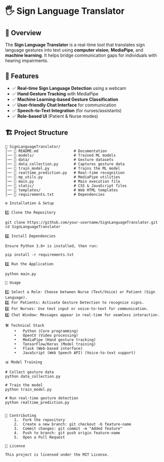 # 🖐️ Sign Language Translator  

## 📌 Overview  
The **Sign Language Translator** is a real-time tool that translates sign language gestures into text using **computer vision**, **MediaPipe**, and **machine learning**. It helps bridge communication gaps for individuals with hearing impairments.  

## 🎯 Features  
- ✅ **Real-time Sign Language Detection** using a webcam  
- ✅ **Hand Gesture Tracking** with MediaPipe  
- ✅ **Machine Learning-based Gesture Classification**  
- ✅ **User-friendly Chat Interface** for communication  
- ✅ **Speech-to-Text Integration** (for nurses/assistants)  
- ✅ **Role-based UI** (Patient & Nurse modes)  

## 🏗️ Project Structure  

```plaintext
📂 SignLanguageTranslator/
│── 📜 README.md                # Documentation  
│── 📂 models/                  # Trained ML models  
│── 📂 data/                    # Gesture datasets  
│── 📜 data_collection.py       # Captures gesture data  
│── 📜 train_model.py           # Trains the ML model  
│── 📜 realtime_prediction.py   # Real-time recognition  
│── 📜 mp_utils.py              # MediaPipe utilities  
│── 📜 main.py                  # Main execution file  
│── 📂 static/                  # CSS & JavaScript files  
│── 📂 templates/               # Web HTML templates  
│── 📜 requirements.txt         # Dependencies  

⚙️ Installation & Setup

1️⃣ Clone the Repository

git clone https://github.com/your-username/SignLanguageTranslator.git
cd SignLanguageTranslator

2️⃣ Install Dependencies

Ensure Python 3.8+ is installed, then run:

pip install -r requirements.txt

3️⃣ Run the Application

python main.py

🚀 Usage

1️⃣ Select a Role: Choose between Nurse (Text/Voice) or Patient (Sign Language).
2️⃣ For Patients: Activate Gesture Detection to recognize signs.
3️⃣ For Nurses: Use text input or voice-to-text for communication.
4️⃣ Chat Window: Messages appear in real-time for seamless interaction.

🛠️ Technical Stack
	•	Python (Core programming)
	•	OpenCV (Video processing)
	•	MediaPipe (Hand gesture tracking)
	•	TensorFlow/Keras (Model training)
	•	Flask (Web-based interface)
	•	JavaScript (Web Speech API) (Voice-to-text support)

📊 Model Training

# Collect gesture data
python data_collection.py  

# Train the model
python train_model.py  

# Run real-time gesture detection
python realtime_prediction.py  


🤝 Contributing
	1.	Fork the repository
	2.	Create a new branch: git checkout -b feature-name
	3.	Commit changes: git commit -m "Added feature"
	4.	Push to branch: git push origin feature-name
	5.	Open a Pull Request

📜 License

This project is licensed under the MIT License.

